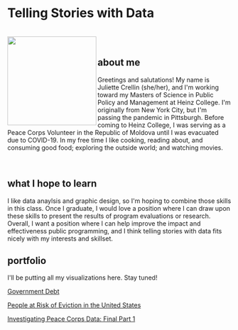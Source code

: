 <h1> Telling Stories with Data</h1>
<br>
<img src="https://jgcrellin.github.io/portfolio/Photo.jpg" width ="200px" align="left"/>
<br>
<h2> about me </h2>
<p> Greetings and salutations! My name is Juliette Crellin (she/her), and I'm working toward my Masters of Science in Public Policy and Management at Heinz College. I'm originally from New York City, but I'm passing the pandemic in Pittsburgh. Before coming to Heinz College, I was serving as a Peace Corps Volunteer in the Republic of Moldova until I was evacuated due to COVID-19. In my free time I like cooking, reading about, and consuming good food; exploring the outside world; and watching movies.</p>
<br>
<h2> what I hope to learn </h2>
<p>I like data anaylsis and graphic design, so I'm hoping to combine those skills in this class. Once I graduate, I would love a position where I can draw upon these skills to present the results of program evaluations or research. Overall, I want a position where I can help improve the impact and effectiveness public programming, and I think telling stories with data fits nicely with my interests and skillset. </p>


<h2> portfolio </h2>
<p> I'll be putting all my visualizations here. Stay tuned!</p>
<p> <a href="/portfolio/govdebtviz.html"> Government Debt </a> </p>
<p> <a href="/portfolio/evictiondata.html"> People at Risk of Eviction in the United States </a> </p>
<p> <a href="/portfolio/peacecorps_final.html"> Investigating Peace Corps Data: Final Part 1 </a> </p>
